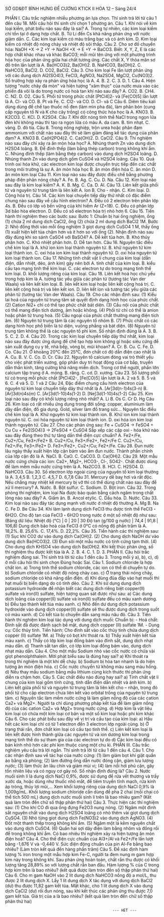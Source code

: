 SỞ GD&ĐT BÌNH HƯNG ĐỀ CƯƠNG KTICK II HÓA 12 – Sáng 24/4

PHẦN I. Câu trắc nghiệm nhiều phương án lựa chọn. Thí sinh trả lời từ câu 1 đến câu 18. Mỗi câu hỏi thí sinh chỉ chọn 1 phương án.
Câu 1. Khi nói về kim loại kiềm, phát biểu nào sau đây là sai?
    A. Trong tự nhiên, các kim loại kiềm chỉ tồn tại ở dạng hợp chất.
    B. Từ Li đến Cs khả năng phản ứng với nước giảm dần.
    C. Các kim loại kiềm có màu trắng bạc và có ánh kim.
    D. Kim loại kiềm có nhiệt độ nóng chảy và nhiệt độ sôi thấp.
Câu 2. Cho sơ đồ chuyển hóa:
    NaOH +X → Z +Y → NaOH +X → E +Y → BaCO3.
Biết: X, Y, Z, E là các hợp chất khác nhau và khác BaCO3; mỗi mũi tên ứng với một phương trình hóa học của phản ứng giữa hai chất tương ứng. Các chất X, Y thỏa mãn sơ đồ trên lần lượt là
    A. Ba(HCO3)2, Ba(OH)2.      B. NaHCO3, Ba(OH)2.
    C. NaHCO3, BaCl2.           D. CO2, BaCl2.
Câu 3. Cho kim loại Fe lần lượt phản ứng với các dung dịch Al2(SO4)3, FeCl3, AgNO3, Na2SO4, MgCl2, Cu(NO3)2. Số trường hợp xảy ra phản ứng hóa học là
    A. 4.          B. 2.          C. 3.          D. 1.
Câu 4. Hiện tượng "nước chảy đá mòn" và hiện tượng "xâm thực" của nước mưa vào các phiến đá vôi là do trong nước có hoà tan khí nào sau đây?
    A. CO2.        B. CH4.        C. N2.         D. O2.
Câu 5. Phối tử trong phức chất [PtCl4]2- và [Fe(CO)5] lần lượt là
    A. Cl- và CO.      B. Pt và Fe.        C. Cl2- và CO.     D. Cl- và C
Câu 6. Diêm tiêu kali dùng dùng để chế tạo thuốc nổ đen (làm mìn pha đá), làm phân bón (cung cấp nguyên tố N và K cho cây trồng) có công thức hóa học là
    A. KNO3.       B. K2CO3.       C. KCl.         D. K2SO4.
Câu 7. Khi đốt nóng tinh thể NaCl trong ngọn lửa đèn khí không màu thì tạo ra ngọn lửa có màu
    A. da cam.      B. tím nhạt.      C. vàng.       D. đỏ tía.
Câu 8. Trong nông nghiệp, trộn urea hoặc phân đạm ammonium với chất nào sau đây thì sẽ làm giảm đáng kể tác dụng của phân đạm?
    A. KNO3        B. Ca(H2PO4)2.      C. Ca(OH)2.     D. CaCl2.
Câu 9. Thí nghiệm nào sau đây chỉ xảy ra ăn mòn hóa học?
    A. Nhúng thanh Zn vào dung dịch H2SO4 loãng.
    B. Để đỉnh thếp (làm bằng thép carbon) trong không khí ẩm.
    C. Nhúng đỉnh thếp (làm bằng thép carbon) vào dung dịch H2SO4 loãng.
    D. Nhúng thanh Zn vào dung dịch gồm CuSO4 và H2SO4 loãng.
Câu 10. Quá trình oxi hóa khử, các electron kim loại được chuyển trực tiếp đến các chất trong môi trường là sự
    A. ăn mòn hóa học       B. ăn mòn điện hóa
    C. ăn mòn              D. ăn mòn kim loại
Câu 11. Kim loại nào sau đây được điều chế bằng phương pháp điện phân nóng chảy?
    A. Fe.         B. Ag.         C. Cu.         D. Na.
Câu 12. Kim loại nào sau đây là kim loại kiềm?
    A. K.          B. Mg.         C. Ca.         D. Al.
Câu 13. Liên kết giữa phối tử và nguyên tử trung tâm là liên kết
    A. Ion         B. Cho - nhận.     C. Kim loại.       D. Cộng hóa trị.
Câu 14. Các kim loại chuyển tiếp dãy thứ nhất có đặc điểm chung nào sau đây về cấu hình electron?
    A. Đều có 2 electron trên phân lớp 4s.
    B. Đều có lớp vỏ bền vững của khí hiếm Ar (Z=18).
    C. Đều có phân lớp 3d bão hòa electron.
    D. Đều có số electron hóa trị nhỏ hơn 6.
Câu 15. Tiến hành thí nghiệm theo các bước sau:
    Bước 1: Chuẩn bị hai ống nghiệm, ống (1) chứa 2 ml dung dịch CaCl2, ống (2) chứa 2 ml dung dịch BaCl2 1M.
    Bước 2: Nhỏ đồng thời vào mỗi ống nghiệm 3 giọt dung dịch CuSO4 1 M, thấy ống (1) xuất hiện kết tủa chậm hơn và ít hơn so với ống (2).
Nhận định nào sau đây đúng khi so sánh CaSO4 với BaSO4?
    A. Dễ kết tủa hơn.              B. Khó thủy phân hơn.
    C. Khó nhiệt phân hơn.           D. Dễ tan hơn.
Câu 16. Nguyên tắc điều chế kim loại là
    A. khử ion kim loại thành nguyên tử.
    B. khử nguyên tử kim loại thành ion.
    C. oxi hóa ion kim loại thành nguyên tử.
    D. oxi hóa nguyên tử kim loại thành ion.
Câu 17. Những tính chất vật lí chung của kim loại (dẫn điện, dẫn nhiệt, dẻo, ánh kim) gây nên bởi
    A. tính chất của kim loại.
    B. kiểu cấu tạo mạng tinh thể kim loại.
    C. các electron tự do trong mạng tinh thể kim loại.
    D. khối lượng riêng của kim loại.
Câu 18. Liên kết hoá học chủ yếu trong hợp kim là
    A. tương tác yếu giữa các phân tử (tương tác Van der Waals) và liên kết kim loại.
    B. liên kết kim loại hoặc liên kết cộng hoá trị.
    C. liên kết cộng hoá trị và liên kết ion.
    D. liên kết ion và tương tác yếu giữa các phân tử (tương tác Van der Waals).
Câu 19. Cho các nhận định sau:
    (1) Kiểu lai hoá của nguyên tử trung tâm sẽ quyết định dạng hình học của phức chất.
    (2) Cation Ni2+ chỉ có thể tạo phức chất bát diện.
    (3) Cầu nội của phức chất có thể mang điện tích dương, âm hoặc không.
    (4) Phối tử chỉ có thể là anion hoặc phân tử trung hoà.
    (5) Cầu ngoại của phức chất thường mang điện tích âm.
    (6) Nguyên tử trung tâm là các nguyên tố nhóm B.
    (7) Phức chất có các dạng hình học phổ biến là tứ diện, vuông phẳng và bát diện.
    (8) Nguyên tử trung tâm không thể là các nguyên tố phi kim.
Số nhận định đúng là
    A. 3.       B. 5.       C. 2.       D. 4.
Câu 20. Trong các kim loại chuyển tiếp dãy thứ nhất, kim loại nào sau đây được ứng dụng để chế tạo hợp kim không gỉ hoặc siêu cứng để sản xuất dụng cụ y tế, nhà bếp, vòng bi, mũi khoan?
    A. Cr.      B. Cu.      C. Fe.      D. Co.
Câu 21. Ở khoảng 20°C đến 25°C, đơn chất có độ dẫn điện cao nhất là
    A. Cu.      B. V.       C. Co.      D. Cr.
Câu 22. Nguyên tố calcium đóng vai trò thiết yếu cho việc phát triển xương, góp phần duy trì hoạt động của cơ bắp, truyền dẫn thần kinh, tăng cường khả năng miễn dịch. Trong cơ thể người, phần lớn calcium tập trung ở
    A. móng.    B. răng.    C. cơ.      D. xương.
Câu 23. Số lượng phối tử có trong mỗi phức chất [PtCl4]2-, [Fe(CO)5] lần lượt là
    A. 2 và 5.      B. 5 và 6.      C. 4 và 5.      D. 1 và 2
Câu 24. Đặc điểm chung cấu hình electron của nguyên tử kim loại chuyển tiếp dãy thứ nhất là
    A. [Ar]3d(n-1)4s(3-n)  B. [Ar]3d(n)4s(m)    C. [Ar]3d(1-10)4s(1-2)    D. [Ne]3d(1-10)4s(1-2)
Câu 25. Kim loại nào sau đây có khối lượng riêng nhỏ nhất?
    A. Li        B. Os       C. Cr        D. Hg
Câu 26. Kim loại có rất nhiều ứng dụng trong đời sống: copper, aluminium làm dây dẫn điện, đồ gia dụng. Gold, silver làm đồ trang sức... Nguyên tắc điều chế kim loại là
    A. Khử nguyên tử kim loại thành ion.
    B. Khử ion kim loại thành nguyên tử.
    C. oxi hóa nguyên tử kim loại thành ion.
    D. oxi hóa ion kim loại thành nguyên tử.
Câu 27. Cho các phản ứng sau:
    Fe + CuSO4 → FeSO4 + Cu
    Cu + Fe2(SO4)3 → 2FeSO4 + CuSO4
Sắp xếp các cặp oxi - hóa khử nào sau đây đúng theo thứ tự tăng dần thế điện cực chuẩn?
    A. Fe2+/Fe, Cu2+/Cu, Fe3+/Fe2+       B. Cu2+/Cu, Fe3+/Fe2+, Fe2+/Fe
    C. Cu2+/Cu, Fe2+/Fe, Fe3+/Fe2+       D. Fe3+/Fe2+, Cu2+/Cu; Fe2+/Fe.
Câu 28. Đun nước lâu ngày thấy xuất hiện lớp cặn bám vào ấm đun nước. Thành phần chính của lớp cặn đó là
    A. NaCl.       B. CaO.     C. CaCO3.      D. Ca(OH)2.
Câu 29. Một mẫu nước cứng chứa các ion: Ca2+, Mg2+, HCO3-, Cl-, SO42-. Chất được dùng để làm mềm mẫu nước cứng trên là
    A. Na2CO3.      B. HCl.      C. H2SO4.       D. NaHCO3.
Câu 30. Số electron lớp ngoài cùng của nguyên tố kim loại thường là
    A. 3,4,5       B. 1,2,3     C. 4,5,7      D. 6,7,8
Câu 31. Mercury dễ bay hơi và rất độc. Nếu chẳng may nhiệt kế mercury bị vỡ thì có thể dùng chất nào sau đây để xử lí mercury?
    A. Nước.        B. Bột sulfur.     C. Sodium.      D. Bột iron.
Câu 32. Trong phòng thí nghiệm, kim loại Na được bảo quản bằng cách ngâm trong chất lỏng nào sau đây?
    A. Giấm ăn.       B. Ancol etylic.       C. Dầu hỏa.      D. Nước.
Câu 33. Kim loại nào sau đây tác dụng mạnh với nước ở nhiệt độ thường
    A. Mg        B. Na       C. Fe       D. Be
Câu 34. Khi làm lạnh dung dịch FeCl3 thu được tinh thể FeCl3・6H2O. Cho độ tan của FeCl3・6H2O trong nước ở một số nhiệt độ như sau:
    (Bảng dữ liệu:
    Nhiệt độ (°C) | 0     | 20    | 30
    Độ tan (g/100 g nước) | 74,4  | 91,8  | 106,8)
Dung dịch bão hoà của FeCl3 ở 0°C có nồng độ phần trăm là
    A. 18,2%.       B. 25,6%.       C. 17,4%.       D. 22,2%.
Câu 35. Tiến hành các thí nghiệm sau:
    (1) Sục khí CO2 dư vào dung dịch Ca(OH)2.
    (2) Cho dung dịch NaOH dư vào dung dịch Ba(HCO3)2.
    (3) Đun sôi một mẫu nước có tính cứng tạm thời.
    (4) Cho dung dịch KHSO4 vào dung dịch Ba(OH)2.
Khi kết thúc phản ứng, số thí nghiệm thu được kết tủa là
    A. 2.       B. 4.       C. 1.       D. 3.
PHẦN II. Câu hỏi trắc nghiệm đúng sai. Thí sinh trả lời từ câu 1 đến câu 3. Trong mỗi ý a), b), c), d) ở mỗi câu hỏi thí sinh chọn Đúng hoặc Sai.
Câu 1. Sodium chloride là hợp chất ion.
    a) Trong tinh thể sodium chloride, các ion có thể di chuyển tự do.
    b) Sodium chloride có nhiệt độ nóng chảy cao.
    c) Ở trạng thái nóng chảy, sodium chloride có khả năng dẫn điện.
    d) Khi dùng đũa đắp vào hạt muối thì hạt muối bị biến dạng do có tính dẻo.
Câu 2. Khi sử dụng dung dịch potassium hydroxide để nhận biết các dung dịch riêng biệt copper(II) sulfate và iron(II) sulfate, hiện tượng quan sát được như sau:
    a) Các dung dịch loãng của copper(II) sulfate và iron(II) sulfate đều có màu xanh dương.
    b) Đều tạo thành kết tủa màu xanh.
    c) Nhỏ đến dư dung dịch potassium hydroxide vào dung dịch copper(II) sulfate sẽ thu được dung dịch trong suốt có màu xanh.
    d) Có kết tủa bị chuyển dần sang màu nâu đỏ.
Câu 3. Tiến hành thí nghiệm kim loại tác dụng với dung dịch muối:
    Chuẩn bị:
    - Hoá chất: Đinh sắt đã được đánh sạch bề mặt, dung dịch copper (II) sulfate 1M.
    - Dụng cụ: Cốc thủy tinh.
    Tiến hành: Cho đinh sắt vào cốc thủy tinh chứa dung dịch copper (II) sulfate 1M.
    a) Thấy có bọt khí thoát ra.
    b) Thấy xuất hiện kết tủa màu xanh.
    c) Thấy có lớp kim loại đồng bám vào đinh sắt, dung dịch nhạt màu dần.
    d) Thanh sắt tan dần, có lớp kim loại đồng bám vào, dung dịch nhạt màu dần.
Câu 4. Cho một mẩu Sodium nhỏ vào cốc nước có chứa vài giọt phenolphthalein. Mời phát biểu sau là đúng hay sai?
    a) Khí thoát ra trong thí nghiệm là một khí dễ cháy.
    b) Sodium bị hòa tan nhanh là do hiện tượng ăn mòn điện hóa.
    c) Cốc nước chuyển từ không màu sang màu hồng.
    d) Nếu thay mẩu sodium bằng mẩu lithium cùng kích thước thì phản ứng diễn ra chậm hơn.
Câu 5. Các chất điều nào đúng hay sai?
    a) Tính chất vật lí chung của kim loại gồm tính cứng, tính dẫn điện dẫn nhiệt và ánh kim.
    b) Liên kết giữa phối tử và nguyên tử trung tâm là liên kết cho – nhận, trong đó phối tử cho cặp electron chưa liên kết vào orbital trống của nguyên tử trung tâm.
    c) Nguyên tắc làm mềm nước cứng là làm giảm nồng độ của các cation Ca2+ và Mg2+. Người ta chỉ dùng phương pháp kết tủa để làm giảm nồng độ của các cation Ca2+ và Mg2+ trong nước cứng.
    d) Hợp kim là vật liệu kim loại có chứa một kim loại cơ bản và một số kim loại hoặc phi kim khác
Câu 6. Cho các phát biểu sau đây về vị trí và cấu tạo của kim loại:
    a) Hầu hết các kim loại chỉ có từ 1 electron đến 3 electron lớp ngoài cùng.
    b) Ở trạng thái rắn, đơn chất kim loại có cấu tạo tinh thể.
    c) Liên kết kim loại là liên kết được hình thành giữa các nguyên tử và ion dương kim loại trong mạng tinh thể do sự tham gia của các electron tự do
    d) Các kim loại đều có bán kính nhỏ hơn các phi kim thuộc cùng một chu kì.
PHẦN III. Câu trắc nghiệm yêu cầu trả lời ngắn. Thí sinh trả lời từ câu 1 đến câu 4.
Câu 1. Cho các nhận định sau về tác hại của nước cứng:
    (1) làm giảm bọt khí giặt quần áo bằng xà phòng;
    (2) làm đường ống dẫn nước đóng cặn, giảm lưu lượng nước;
    (3) làm thức ăn lâu chín và giảm mùi vị;
    (4) làm nồi hơi phủ cặn, gây tốn nhiên liệu và có nguy cơ gây nổ.
Số nhận định đúng là?
Câu 2. Nước muối sinh lí là dung dịch NaCl 0,9%, được sử dụng để rửa vết thương và trầy xước da, hoặc dùng như thuốc nhỏ mắt, để tiêm truyền tĩnh mạch, rửa kính áp tròng, thủy lợi mũi,... Xem khối lượng riêng của dung dịch NaCl 0,9% là 1,009g/mL. Khối lượng sodium chloride cần dùng để pha 2 chai (mỗi chai có thể tích 500 mL) dung dịch nước muối sinh lí trên là bao nhiêu gam? (Kết quả làm tròn đến chữ số thập phân thứ hai)
Câu 3. Thực hiện các thí nghiệm sau:
    (1) Cho khí CO đi qua ống đựng Fe2O3 nung nóng.
    (2) Ngâm một đinh sắt nguyên chất vào dung dịch H2SO4 loãng có nhỏ thêm vài giọt dung dịch CuSO4.
    (3) Nhỏ từng giọt dung dịch Fe(NO3)2 vào dung dịch AgNO3.
    (4) Đốt một thanh thếp trong không khí ẩm.
    (5) Ngâm một lá kẽm nguyên chất vào dung dịch CuSO4.
    (6) Quấn hai sợi dây điện làm bằng nhôm và đồng rồi để trong không khí ẩm.
Có bao nhiêu thí nghiệm xảy ra hiện tượng ăn mòn điện hoá?
Câu 4. Cho thế điện cực chuẩn của Al3+/Al và Fe2+/Fe lần lượt bằng -1,676 V và -0,440 V. Sức điện động chuẩn của pin Al-Fe bằng bao nhiêu? (Làm tròn kết quả đến hàng phần trăm)
Câu 5. Để xác định hàm lượng % iron trong một mẫu hợp kim Fe-C, người ta đem nung m gam hợp kim này trong không khí. Sau phản ứng hoàn toàn, chất rắn thu được có khối lượng tăng 28,89% so với lượng chất rắn ban đầu. Hàm lượng % của C trong hợp kim trên là bao nhiêu? (kết quả được làm tròn đến số thập phân thứ hai)
Câu 6. Cho m gam NaOH vào 2 lít dung dịch NaHCO3 nồng độ a mol/L, thu được 2 lít dung dịch X. Lấy 1 lít dung dịch X tác dụng với dung dịch BaCl2 (dư) thu được 11,82 gam kết tủa. Mặt khác, cho 1 lít dung dịch X vào dung dịch CaCl2 (dư) rồi đun nóng, sau khi kết thúc các phản ứng thu được 7,0 gam kết tủa. Giá trị của a là bao nhiêu? (kết quả làm tròn đến chữ số thập phân thứ hai)

                                                     --- HẾT ---

